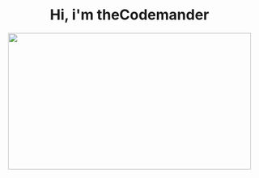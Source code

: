 <div id="header" align="center">
  <h1>Hi, i'm theCodemander</h1>
  <img src="https://i.giphy.com/media/YQitE4YNQNahy/giphy.webp" width="480" height="270"/><br>
  <img src="https://komarev.com/ghpvc/?username=theCodemander&style=flat-square&color=blue" alt=""/>
</div>





